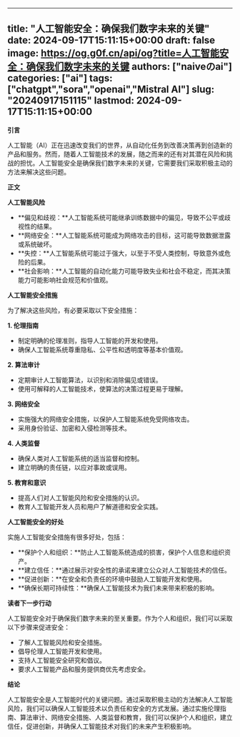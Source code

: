 
---
title: "人工智能安全：确保我们数字未来的关键"
date: 2024-09-17T15:11:15+00:00
draft: false
image: https://og.g0f.cn/api/og?title=人工智能安全：确保我们数字未来的关键
authors: ["naiveのai"]
categories: ["ai"]
tags: ["chatgpt","sora","openai","Mistral AI"]
slug: "20240917151115"
lastmod: 2024-09-17T15:11:15+00:00
---
**引言**

人工智能（AI）正在迅速改变我们的世界，从自动化任务到改善决策再到创造新的产品和服务。然而，随着人工智能技术的发展，随之而来的还有对其潜在风险和挑战的担忧。人工智能安全是确保我们数字未来的关键，它需要我们采取积极主动的方法来解决这些问题。

**正文**

**人工智能风险**

* **偏见和歧视：**人工智能系统可能继承训练数据中的偏见，导致不公平或歧视性的结果。
* **网络安全：**人工智能系统可能成为网络攻击的目标，这可能导致数据泄露或系统破坏。
* **失控：**人工智能系统可能过于强大，以至于不受人类控制，导致意外或危险的后果。
* **社会影响：**人工智能的自动化能力可能导致失业和社会不稳定，而其决策能力可能影响社会规范和价值观。

**人工智能安全措施**

为了解决这些风险，有必要采取以下安全措施：

**1. 伦理指南**

* 制定明确的伦理准则，指导人工智能的开发和使用。
* 确保人工智能系统尊重隐私、公平性和透明度等基本价值观。

**2. 算法审计**

* 定期审计人工智能算法，以识别和消除偏见或错误。
* 使用可解释的人工智能技术，使算法的决策过程更易于理解。

**3. 网络安全**

* 实施强大的网络安全措施，以保护人工智能系统免受网络攻击。
* 采用身份验证、加密和入侵检测等技术。

**4. 人类监督**

* 确保人类对人工智能系统的适当监督和控制。
* 建立明确的责任链，以应对事故或误用。

**5. 教育和意识**

* 提高人们对人工智能风险和安全措施的认识。
* 教育人工智能开发人员和用户了解道德和安全实践。

**人工智能安全的好处**

实施人工智能安全措施有很多好处，包括：

* **保护个人和组织：**防止人工智能系统造成的损害，保护个人信息和组织资产。
* **建立信任：**通过展示对安全性的承诺来建立公众对人工智能技术的信任。
* **促进创新：**在安全和负责任的环境中鼓励人工智能开发和使用。
* **确保长期可持续性：**确保人工智能技术为我们未来带来积极的影响。

**读者下一步行动**

人工智能安全对于确保我们数字未来的至关重要。作为个人和组织，我们可以采取以下步骤来促进安全：

* 了解人工智能风险和安全措施。
* 倡导伦理人工智能开发和使用。
* 支持人工智能安全研究和倡议。
* 要求人工智能产品和服务提供商优先考虑安全。

**结论**

人工智能安全是人工智能时代的关键问题。通过采取积极主动的方法解决人工智能风险，我们可以确保人工智能技术以负责任和安全的方式发展。通过实施伦理指南、算法审计、网络安全措施、人类监督和教育，我们可以保护个人和组织，建立信任，促进创新，并确保人工智能技术对我们的未来产生积极影响。